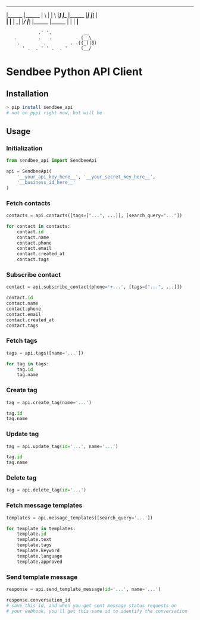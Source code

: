 _______ _______ __   _ ______  ______  _______ _______      _______  _____  _____
 |______ |______ | \  | |     \ |_____] |______ |______      |_____| |_____]   |  
 ______| |______ |  \_| |_____/ |_____] |______ |______      |     | |       __|__
                                                                                  
                .' '.            __
       .        .   .           (__\_
        .         .         . -{{_(|8)
          ' .  . ' ' .  . '     (__/

# Sendbee Python API Client  

## Installation  

```bash
> pip install sendbee_api  
# not on pypi right now, but will be 

```

## Usage  

### Initialization  

```python
from sendbee_api import SendbeeApi

api = SendbeeApi(
    '__your_api_key_here__', '__your_secret_key_here__',
    '__business_id_here__'
)
```

### Fetch contacts  

```python
contacts = api.contacts([tags=["...", ...]], [search_query="..."])

for contact in contacts:
    contact.id
    contact.name
    contact.phone
    contact.email
    contact.created_at
    contact.tags
```

### Subscribe contact  

```python
contact = api.subscribe_contact(phone='+...', [tags=["...", ...]])

contact.id
contact.name
contact.phone
contact.email
contact.created_at
contact.tags
```

### Fetch tags  

```python
tags = api.tags([name='...'])

for tag in tags:
    tag.id
    tag.name
```

### Create tag  

```python
tag = api.create_tag(name='...')

tag.id
tag.name
```

### Update tag  

```python
tag = api.update_tag(id='...', name='...')

tag.id
tag.name
```

### Delete tag  

```python
tag = api.delete_tag(id='...')
```

### Fetch message templates  

```python
templates = api.message_templates([search_query='...'])

for template in templates:
    template.id
    template.text
    template.tags
    template.keyword
    template.language
    template.approved
```

### Send template message  

```python
response = api.send_template_message(id='...', name='...')

response.conversation_id
# save this id, and when you get sent message status requests on
# your webhook, you'll get this same id to identify the conversation

```
